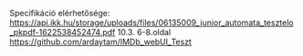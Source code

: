 Specifikáció elérhetősége:
https://api.ikk.hu/storage/uploads/files/06135009_junior_automata_tesztelo_pkpdf-1622538452474.pdf
10.3. 6-8.oldal
https://github.com/ardaytam/IMDb_webUI_Teszt

